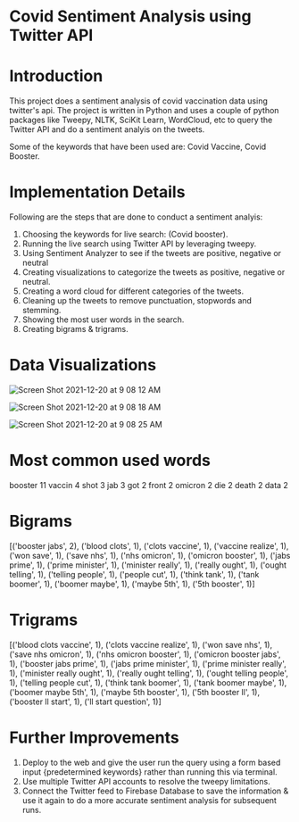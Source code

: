 # Covid Sentiment Analysis using Twitter API

# Introduction
This project does a sentiment analysis of covid vaccination data using twitter's api. The project is written in Python and uses a couple of python packages like Tweepy, NLTK, SciKit Learn, WordCloud, etc to query the Twitter API and do a sentiment analyis on the tweets.

Some of the keywords that have been used are: Covid Vaccine, Covid Booster.

# Implementation Details
Following are the steps that are done to conduct a sentiment analyis:

1. Choosing the keywords for live search: (Covid booster).
2. Running the live search using Twitter API by leveraging tweepy.
3. Using Sentiment Analyzer to see if the tweets are positive, negative or neutral
4. Creating visualizations to categorize the tweets as positive, negative or neutral.
5. Creating a word cloud for different categories of the tweets.
6. Cleaning up the tweets to remove punctuation, stopwords and stemming.
7. Showing the most user words in the search.
8. Creating bigrams & trigrams.

# Data Visualizations

![Screen Shot 2021-12-20 at 9 08 12 AM](https://user-images.githubusercontent.com/60200344/146779850-4ab67536-bf16-4d14-9f18-75a34f198768.png)

![Screen Shot 2021-12-20 at 9 08 18 AM](https://user-images.githubusercontent.com/60200344/146779859-56e2d600-e23d-4b33-9e7e-e562f3f6b6a5.png)

![Screen Shot 2021-12-20 at 9 08 25 AM](https://user-images.githubusercontent.com/60200344/146779869-1c31b5df-434a-4e2d-af24-92824d019d02.png)

# Most common used words

booster  11
vaccin    4
shot      3
jab       3
got       2
front     2
omicron   2
die       2
death     2
data      2


# Bigrams

[('booster jabs', 2), ('blood clots', 1), ('clots vaccine', 1), ('vaccine realize', 1), ('won save', 1), ('save nhs', 1), ('nhs omicron', 1), ('omicron booster', 1), ('jabs prime', 1), ('prime minister', 1), ('minister really', 1), ('really ought', 1), ('ought telling', 1), ('telling people', 1), ('people cut', 1), ('think tank', 1), ('tank boomer', 1), ('boomer maybe', 1), ('maybe 5th', 1), ('5th booster', 1)]

# Trigrams

[('blood clots vaccine', 1), ('clots vaccine realize', 1), ('won save nhs', 1), ('save nhs omicron', 1), ('nhs omicron booster', 1), ('omicron booster jabs', 1), ('booster jabs prime', 1), ('jabs prime minister', 1), ('prime minister really', 1), ('minister really ought', 1), ('really ought telling', 1), ('ought telling people', 1), ('telling people cut', 1), ('think tank boomer', 1), ('tank boomer maybe', 1), ('boomer maybe 5th', 1), ('maybe 5th booster', 1), ('5th booster ll', 1), ('booster ll start', 1), ('ll start question', 1)]

# Further Improvements

1. Deploy to the web and give the user run the query using a form based input {predetermined keywords} rather than running this via terminal.
2. Use multiple Twitter API accounts to resolve the tweepy limitations.
3. Connect the Twitter feed to Firebase Database to save the information & use it again to do a more accurate sentiment analysis for subsequent runs. 


